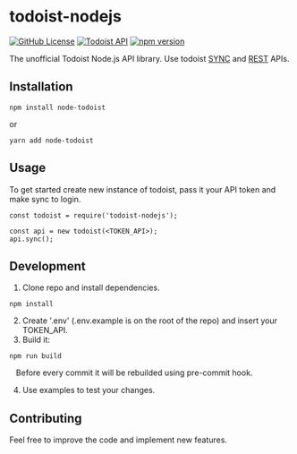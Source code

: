 # todoist-nodejs

[![GitHub License](https://img.shields.io/badge/license-MIT-blue.svg)](https://github.com/mtalstykh/todoist-nodejs/blob/master/LICENSE)
[![Todoist API](https://img.shields.io/badge/todoist%20API-v8-orange.svg)](https://developer.todoist.com/rest/v8/)
[![npm version](https://badge.fury.io/js/todoist-nodejs.svg)](https://badge.fury.io/js/todoist-nodejs)

The unofficial Todoist Node.js API library. Use todoist [SYNC](https://developer.todoist.com/sync/v8/) and [REST](https://developer.todoist.com/rest/v8/) APIs.

## Installation
```
npm install node-todoist
```

or

```
yarn add node-todoist
```

## Usage
To get started create new instance of todoist, pass it your API token and make sync to login.
```
const todoist = require('todoist-nodejs');

const api = new todoist(<TOKEN_API>);
api.sync();
```

## Development
1. Clone repo and install dependencies.
```
npm install
```
2. Create '.env' (.env.example is on the root of the repo) and insert your TOKEN_API.
3. Build it:
```
npm run build
```
   Before every commit it will be rebuilded using pre-commit hook.

4. Use examples to test your changes.

## Contributing
Feel free to improve the code and implement new features.
